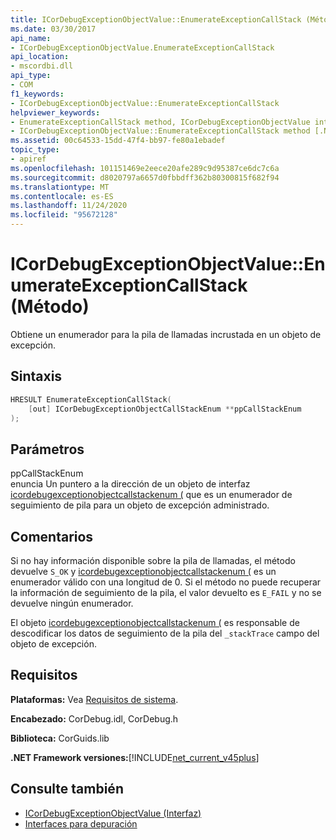 ```yaml
---
title: ICorDebugExceptionObjectValue::EnumerateExceptionCallStack (Método)
ms.date: 03/30/2017
api_name:
- ICorDebugExceptionObjectValue.EnumerateExceptionCallStack
api_location:
- mscordbi.dll
api_type:
- COM
f1_keywords:
- ICorDebugExceptionObjectValue::EnumerateExceptionCallStack
helpviewer_keywords:
- EnumerateExceptionCallStack method, ICorDebugExceptionObjectValue interface [.NET Framework debugging]
- ICorDebugExceptionObjectValue::EnumerateExceptionCallStack method [.NET Framework debugging]
ms.assetid: 00c64533-15dd-47f4-bb97-fe80a1ebadef
topic_type:
- apiref
ms.openlocfilehash: 101151469e2eece20afe289c9d95387ce6dc7c6a
ms.sourcegitcommit: d8020797a6657d0fbbdff362b80300815f682f94
ms.translationtype: MT
ms.contentlocale: es-ES
ms.lasthandoff: 11/24/2020
ms.locfileid: "95672128"
---
```

# <a name="icordebugexceptionobjectvalueenumerateexceptioncallstack-method"></a>ICorDebugExceptionObjectValue::EnumerateExceptionCallStack (Método)

Obtiene un enumerador para la pila de llamadas incrustada en un objeto de excepción.  
  
## <a name="syntax"></a>Sintaxis  
  
```cpp  
HRESULT EnumerateExceptionCallStack(  
    [out] ICorDebugExceptionObjectCallStackEnum **ppCallStackEnum  
);  
```  
  
## <a name="parameters"></a>Parámetros  

 ppCallStackEnum  
 enuncia Un puntero a la dirección de un objeto de interfaz [icordebugexceptionobjectcallstackenum (](icordebugexceptionobjectcallstackenum-interface.md) que es un enumerador de seguimiento de pila para un objeto de excepción administrado.  
  
## <a name="remarks"></a>Comentarios  

 Si no hay información disponible sobre la pila de llamadas, el método devuelve `S_OK` y [icordebugexceptionobjectcallstackenum (](icordebugexceptionobjectcallstackenum-interface.md) es un enumerador válido con una longitud de 0. Si el método no puede recuperar la información de seguimiento de la pila, el valor devuelto es `E_FAIL` y no se devuelve ningún enumerador.  
  
 El objeto [icordebugexceptionobjectcallstackenum (](icordebugexceptionobjectcallstackenum-interface.md) es responsable de descodificar los datos de seguimiento de la pila del `_stackTrace` campo del objeto de excepción.  
  
## <a name="requirements"></a>Requisitos  

 **Plataformas:** Vea [Requisitos de sistema](../../get-started/system-requirements.md).  
  
 **Encabezado:** CorDebug.idl, CorDebug.h  
  
 **Biblioteca:** CorGuids.lib  
  
 **.NET Framework versiones:**[!INCLUDE[net_current_v45plus](../../../../includes/net-current-v45plus-md.md)]  
  
## <a name="see-also"></a>Consulte también

- [ICorDebugExceptionObjectValue (Interfaz)](icordebugexceptionobjectvalue-interface.md)
- [Interfaces para depuración](debugging-interfaces.md)
